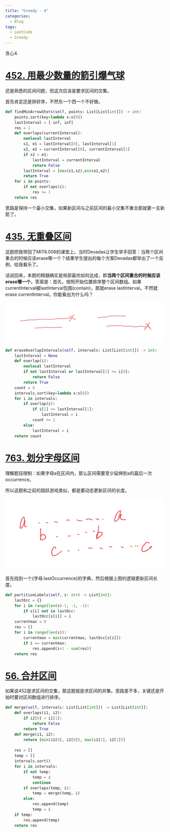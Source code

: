 ```yaml
---
title: "Greedy - 4"
categories:
  - Blog
tags:
  - LeetCode
  - Greedy
---
```


贪心4.

# [452. 用最少数量的箭引爆气球](https://leetcode-cn.com/problems/minimum-number-of-arrows-to-burst-balloons/)

还是熟悉的区间问题，但这次应该是要求区间的交集。

首先肯定还是排好序，不然东一个西一个不好做。

```python
def findMinArrowShots(self, points: List[List[int]]) -> int:
    points.sort(key=lambda x:x[0])
    lastInterval = [-inf, inf]
    res = 1
    def overlaps(currentInterval):
        nonlocal lastInterval
        s1, e1 = lastInterval[0], lastInterval[1]
        s2, e2 = currentInterval[0], currentInterval[1]
        if s2 > e1:
            lastInterval = currentInterval
            return False
        lastInterval = [max(s1,s2),min(e1,e2)]
        return True
    for i in points:
        if not overlaps(i):
            res += 1
    return res
```

思路是保持一个最小交集，如果新区间与之前区间的最小交集不重合那就要一支新箭了。

# [435. 无重叠区间](https://leetcode-cn.com/problems/non-overlapping-intervals/)

这题把我带回了MIT6.006的课堂上。当时Devadas让学生举手回答：当两个区间重合的时候应该erase哪一个？结果学生提出的每个方案Devadas都举出了一个反例，给我看乐了。

话说回来，本题的精髓确实是局部最优如何达成，即**当两个区间重合的时候应该erase哪一个**。答案是：首先，按照开始位置排序整个区间数组。如果currentInterval被lastInterval包围(contain)，那就erase lastInterval。不然就erase currentInterval。你能看出为什么吗？

![453](/assets/greedy/453.png)

```python
def eraseOverlapIntervals(self, intervals: List[List[int]]) -> int:
    lastInterval = None
    def overlap(i):
        nonlocal lastInterval
        if not lastInterval or lastInterval[1] <= i[0]:
            return False
        return True
    count = 0
    intervals.sort(key=lambda x:x[0])
    for i in intervals:
        if overlap(i):
            if i[1] <= lastInterval[1]:
                lastInterval = i
            count += 1
        else:
            lastInterval = i
    return count
```

# [763. 划分字母区间](https://leetcode-cn.com/problems/partition-labels/)

理解题目限制：如果字母a在区间内，那么区间需要至少延伸到a的最后一次occurrence。

所以这题和之前的跳跃游戏类似，都是要动态更新区间的长度。

![763](/assets/greedy/763.png)

首先找到一个{字母:lastOccurrence}的字典，然后根据上图的逻辑更新区间长度。

```python
def partitionLabels(self, s: str) -> List[int]:
    lastOcc = {}
    for i in range(len(s)-1, -1, -1):
        if s[i] not in lastOcc:
            lastOcc[s[i]] = i
    currentmax = 0
    res = []
    for i in range(len(s)):
        currentmax = max(currentmax, lastOcc[s[i]])
        if i == currentmax:
            res.append(i+1 - sum(res))
    return res
```

# [56. 合并区间](https://leetcode-cn.com/problems/merge-intervals/)

如果说452是求区间的交集，那这题就是求区间的并集。思路差不多，关键还是开始时要对区间数组进行排序。

```python
def merge(self, intervals: List[List[int]]) -> List[List[int]]:
    def overlaps(i1, i2):
        if i2[0] > i1[1]:
            return False
        return True
    def merge(i1, i2):
        return [min(i1[0], i2[0]), max(i1[1], i2[1])]

    res = []
    temp = []
    intervals.sort()
    for i in intervals:
        if not temp:
            temp = i
            continue
        if overlaps(temp, i):
            temp = merge(temp, i)
        else:
            res.append(temp)
            temp = i
    if temp:
        res.append(temp)
    return res
```

